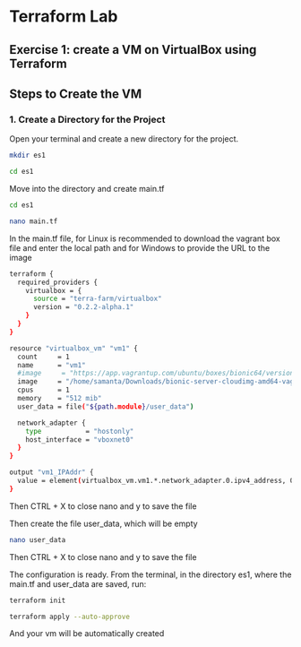 # Terraform Lab

## Exercise 1: create a VM on VirtualBox using Terraform 

## Steps to Create the VM

### 1. Create a Directory for the Project

Open your terminal and create a new directory for the project.

```bash
mkdir es1
```
```bash
cd es1
```

Move into the directory and create main.tf
```bash
cd es1
```
```bash
nano main.tf
```
In the main.tf file, for Linux is recommended to download the vagrant box file and enter the local path and for Windows to provide the URL to the image
```bash
terraform {
  required_providers {
    virtualbox = {
      source = "terra-farm/virtualbox"
      version = "0.2.2-alpha.1"
    }
  }
}

resource "virtualbox_vm" "vm1" {
  count     = 1
  name      = "vm1"
  #image     = "https://app.vagrantup.com/ubuntu/boxes/bionic64/versions/20180903.0.0/providers/virtualbox.box"
  image     = "/home/samanta/Downloads/bionic-server-cloudimg-amd64-vagrant-20230607.0.1.box"
  cpus      = 1
  memory    = "512 mib"
  user_data = file("${path.module}/user_data")

  network_adapter {
    type           = "hostonly"
    host_interface = "vboxnet0"
  }
}

output "vm1_IPAddr" {
  value = element(virtualbox_vm.vm1.*.network_adapter.0.ipv4_address, 0)
}
```

Then CTRL + X to close nano and y to save the file

Then create the file user_data, which will be empty
```bash
nano user_data
```
Then CTRL + X to close nano and y to save the file

The configuration is ready. From the terminal, in the directory es1, where the main.tf and user_data are saved, run:
```bash
terraform init
```
```bash
terraform apply --auto-approve
```
And your vm will be automatically created
